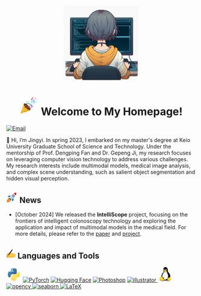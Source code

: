 <div id="header" align="center">
  <img src="./figures/coding.png" width="200"/>
</div>

<h1 align="center"> <img src="./figures/party_popper.gif" width="50"/> Welcome to My Homepage!</h1>
<p>
  <a href="mailto:jingyi.liu2657@gmail.com">
    <img src="https://img.shields.io/badge/gmail-%23D14836.svg?&style=plastic&logo=gmail&logoColor=white" height="20px" alt="Email">
  </a>
</p>

👋 Hi, I’m Jingyi. In spring 2023, I embarked on my master's degree at Keio University Graduate School of Science and Technology. Under the mentorship of Prof. Dengping Fan and Dr. Gepeng Ji, my research focuses on leveraging computer vision technology to address various challenges. My research interests include multimodal models, medical image analysis, and complex scene understanding, such as salient object segmentation and hidden visual perception.

<h2><img src="./figures/rocket.gif"width ="30"> News</h2>

- [October 2024] We released the **IntelliScope** project, focusing on the frontiers of intelligent colonoscopy technology and exploring the application and impact of multimodal models in the medical field. For more details, please refer to the [paper](https://arxiv.org/abs/2410.17241) and [project](https://github.com/ai4colonoscopy/IntelliScope).


<h2><img src="./figures/writing_hand.gif"width ="25"> Languages and Tools</h2>

<p align="left">
<a href="https://www.python.org" target="_blank" rel="noreferrer"><img src="https://raw.githubusercontent.com/devicons/devicon/master/icons/python/python-original.svg" alt="python" width="40" height="40"/></a>
<a href="https://pytorch.org/" target="_blank" rel="noreferrer"><img src="https://pytorch.org/assets/images/pytorch-logo.png" alt="PyTorch" width="40" height="40"/></a>
<a href="https://huggingface.co/" target="_blank" rel="noreferrer"><img src="https://huggingface.co/front/assets/huggingface_logo.svg" alt="Hugging Face" width="40" height="40"/></a>
<a href="https://www.adobe.com/products/photoshop.html" target="_blank" rel="noreferrer"><img src="https://upload.wikimedia.org/wikipedia/commons/a/af/Adobe_Photoshop_CC_icon.svg" alt="Photoshop" width="40" height="40"/></a>
<a href="https://www.adobe.com/in/products/illustrator.html" target="_blank" rel="noreferrer"> <img src="https://www.vectorlogo.zone/logos/adobe_illustrator/adobe_illustrator-icon.svg" alt="illustrator" width="40" height="40"/> </a> 
<a href="https://www.linux.org/" target="_blank" rel="noreferrer"> <img src="https://raw.githubusercontent.com/devicons/devicon/master/icons/linux/linux-original.svg" alt="linux" width="40" height="40"/> </a> 
<a href="https://opencv.org/" target="_blank" rel="noreferrer"> <img src="https://www.vectorlogo.zone/logos/opencv/opencv-icon.svg" alt="opencv" width="40" height="40"/> </a> 
<a href="https://seaborn.pydata.org/" target="_blank" rel="noreferrer"> <img src="https://seaborn.pydata.org/_images/logo-mark-lightbg.svg" alt="seaborn" width="40" height="40"/> </a> 
<a href="https://www.latex-project.org/" target="_blank" rel="noreferrer"><img src="https://upload.wikimedia.org/wikipedia/commons/9/92/LaTeX_logo.svg" alt="LaTeX" width="80" height="30"/></a>
</p>

